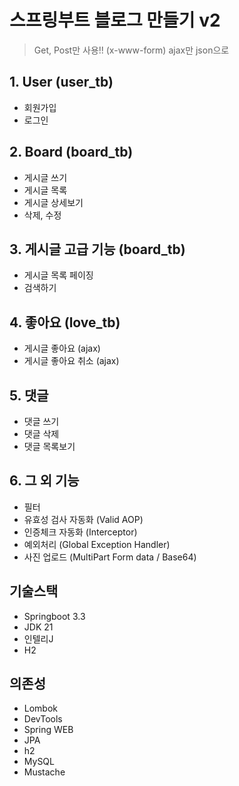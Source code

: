 # 스프링부트 블로그 만들기 v2

> Get, Post만 사용!! (x-www-form)
> ajax만 json으로

## 1. User (user_tb)

- 회원가입
- 로그인

## 2. Board (board_tb)

- 게시글 쓰기
- 게시글 목록
- 게시글 상세보기
- 삭제, 수정

## 3. 게시글 고급 기능 (board_tb)

- 게시글 목록 페이징
- 검색하기

## 4. 좋아요 (love_tb)

- 게시글 좋아요 (ajax)
- 게시글 좋아요 취소 (ajax)

## 5. 댓글

- 댓글 쓰기
- 댓글 삭제
- 댓글 목록보기

## 6. 그 외 기능

- 필터
- 유효성 검사 자동화 (Valid AOP)
- 인증체크 자동화 (Interceptor)
- 예외처리 (Global Exception Handler)
- 사진 업로드 (MultiPart Form data / Base64)

## 기술스택

- Springboot 3.3
- JDK 21
- 인텔리J
- H2

## 의존성

- Lombok
- DevTools
- Spring WEB
- JPA
- h2
- MySQL
- Mustache